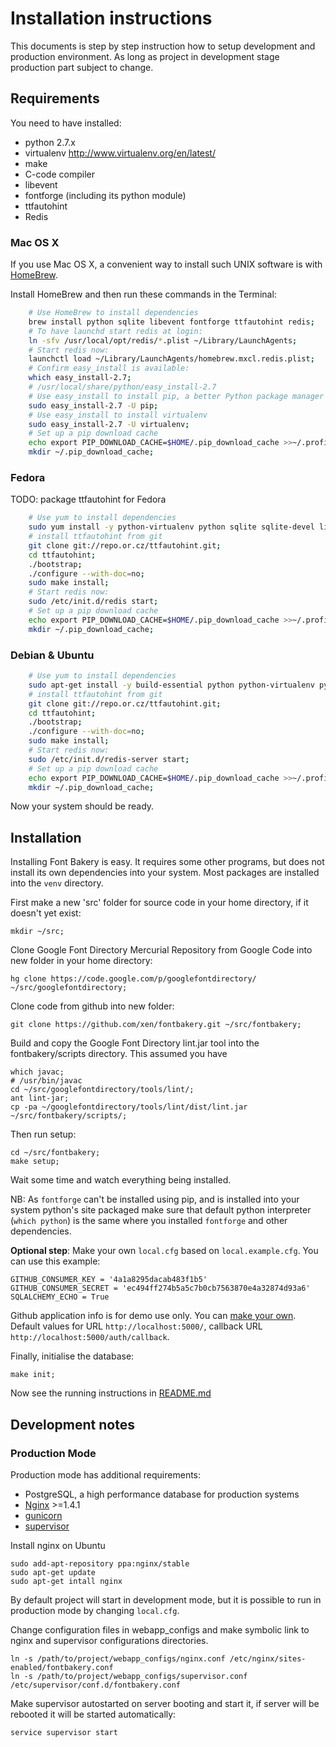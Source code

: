 # Installation instructions

This documents is step by step instruction how to setup development and production environment. As long as project in development stage production part subject to change.

## Requirements

You need to have installed:

- python 2.7.x
- virtualenv http://www.virtualenv.org/en/latest/
- make
- C-code compiler
- libevent
- fontforge (including its python module)
- ttfautohint
- Redis

### Mac OS X

If you use Mac OS X, a convenient way to install such UNIX software is with [HomeBrew](http://mxcl.github.io/homebrew/).

Install HomeBrew and then run these commands in the Terminal:

```sh
    # Use HomeBrew to install dependencies
    brew install python sqlite libevent fontforge ttfautohint redis;
    # To have launchd start redis at login:
    ln -sfv /usr/local/opt/redis/*.plist ~/Library/LaunchAgents;
    # Start redis now:
    launchctl load ~/Library/LaunchAgents/homebrew.mxcl.redis.plist;
    # Confirm easy_install is available:
    which easy_install-2.7;
    # /usr/local/share/python/easy_install-2.7
    # Use easy_install to install pip, a better Python package manager
    sudo easy_install-2.7 -U pip;
    # Use easy_install to install virtualenv
    sudo easy_install-2.7 -U virtualenv;
    # Set up a pip download cache
    echo export PIP_DOWNLOAD_CACHE=$HOME/.pip_download_cache >>~/.profile;
    mkdir ~/.pip_download_cache;
```

### Fedora

TODO: package ttfautohint for Fedora

```sh
    # Use yum to install dependencies
    sudo yum install -y python-virtualenv python sqlite sqlite-devel libevent libevent-devel fontforge redis mercurial git;
    # install ttfautohint from git
    git clone git://repo.or.cz/ttfautohint.git;
    cd ttfautohint;
    ./bootstrap;
    ./configure --with-doc=no;
    sudo make install;
    # Start redis now:
    sudo /etc/init.d/redis start;
    # Set up a pip download cache
    echo export PIP_DOWNLOAD_CACHE=$HOME/.pip_download_cache >>~/.profile;
    mkdir ~/.pip_download_cache;
```

### Debian & Ubuntu

```sh
    # Use yum to install dependencies
    sudo apt-get install -y build-essential python python-virtualenv python-pip sqlite libsqlite3-dev libevent-2.0-5 libevent-dev fontforge redis-server curl default-jdk git mercurial;
    # install ttfautohint from git
    git clone git://repo.or.cz/ttfautohint.git;
    cd ttfautohint;
    ./bootstrap;
    ./configure --with-doc=no;
    sudo make install;
    # Start redis now:
    sudo /etc/init.d/redis-server start;
    # Set up a pip download cache
    echo export PIP_DOWNLOAD_CACHE=$HOME/.pip_download_cache >>~/.profile;
    mkdir ~/.pip_download_cache;
```

Now your system should be ready.

## Installation

Installing Font Bakery is easy. It requires some other programs, but does not install its own dependencies into your system. Most packages are installed into the `venv` directory.

First make a new 'src' folder for source code in your home directory, if it doesn't yet exist:

    mkdir ~/src;

Clone Google Font Directory Mercurial Repository from Google Code into new folder in your home directory:

    hg clone https://code.google.com/p/googlefontdirectory/ ~/src/googlefontdirectory;

Clone code from github into new folder:

    git clone https://github.com/xen/fontbakery.git ~/src/fontbakery;

Build and copy the Google Font Directory lint.jar tool into the fontbakery/scripts directory. This assumed you have

    which javac;
    # /usr/bin/javac
    cd ~/src/googlefontdirectory/tools/lint/;
    ant lint-jar;
    cp -pa ~/googlefontdirectory/tools/lint/dist/lint.jar ~/src/fontbakery/scripts/;

Then run setup:

    cd ~/src/fontbakery;
    make setup;

Wait some time and watch everything being installed.

NB: As `fontforge` can't be installed using pip, and is installed into your system python's site packaged make sure that
default python interpreter (`which python`) is the same where you installed `fontforge` and other dependencies.

**Optional step**: Make your own `local.cfg` based on `local.example.cfg`. You can use this example:

    GITHUB_CONSUMER_KEY = '4a1a8295dacab483f1b5'
    GITHUB_CONSUMER_SECRET = 'ec494ff274b5a5c7b0cb7563870e4a32874d93a6'
    SQLALCHEMY_ECHO = True

Github application info is for demo use only. You can [make your own](https://github.com/settings/applications/new). Default values for URL `http://localhost:5000/`, callback URL `http://localhost:5000/auth/callback`.

Finally, initialise the database:

    make init;

Now see the running instructions in [README.md](https://github.com/xen/fontbakery/blob/master/README.md)

## Development notes

### Production Mode

Production mode has additional requirements:

* PostgreSQL, a high performance database for production systems
* [Nginx](http://nginx.org/) >=1.4.1
* [gunicorn](http://gunicorn.org/)
* [supervisor](http://supervisord.org/)

Install nginx on Ubuntu

    sudo add-apt-repository ppa:nginx/stable
    sudo apt-get update
    sudo apt-get intall nginx

By default project will start in development mode, but it is possible to run in production mode by changing `local.cfg`.

Change configuration files in webapp_configs and make symbolic link to nginx and supervisor configurations directories.

    ln -s /path/to/project/webapp_configs/nginx.conf /etc/nginx/sites-enabled/fontbakery.conf
    ln -s /path/to/project/webapp_configs/supervisor.conf /etc/supervisor/conf.d/fontbakery.conf

Make supervisor autostarted on server booting and start it, if server will be rebooted it will be started automatically:

    service supervisor start

